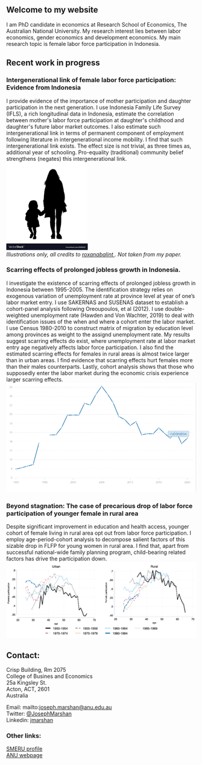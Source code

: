 ## Welcome to my website

I am PhD candidate in economics at Research School of Economics, The Australian National University. My research interest lies between labor economics, gender economics and development economics. My main research topic is female labor force participation in Indonesia.

## Recent work in progress 

### Intergenerational link of female labor force participation: Evidence from Indonesia
I provide evidence of the importance of mother participation and daughter participation in the next generation. I use Indonesia Family Life Survey (IFLS), a rich longitudinal data in Indonesia, estimate the correlation between mother's labor force participation at daughter's childhood and daughter's future labor market outcomes. I also estimate such intergenerational link in terms of permanent component of employment following literature in intergenerational income mobility.  I find that such intergenerational link exists. The effect size is not trivial, as three times as, additional year of schooling. Pro-equality (traditional) community belief strengthens (negates) this intergenerational link.  
![intergen](pics/likemom.png)  
*Illustrations only, all credits to [roxanabalint ](https://www.vectorstock.com/royalty-free-vectors/vectors-by_roxanabalint). Not taken from my paper.*  

### Scarring effects of prolonged jobless growth in Indonesia.
I investigate the existence of scarring effects of prolonged jobless growth in Indonesia between 1995-2005. The identification strategy relies on exogenous variation of unemployment rate at province level at year of one’s labor market entry. I use SAKERNAS and SUSENAS dataset to establish a cohort-panel analysis following Oreoupoulos, et al (2012). I use double-weighted unemployment rate (Hawden and Von Wachter, 2019) to deal with identification issues of the when and where a cohort enter the labor market. I use Census 1980-2010 to construct matrix of migration by education level among provinces as weight to the assignd unemployment rate. My results suggest scarring effects do exist, where unemployment rate at labor market entry age negatively affects labor force participation. I also find the estimated scarring effects for females in rural areas is almost twice larger than in urban areas. I find evidence that scarring effects hurt females more than their males counterparts. Lastly, cohort analysis shows that those who supposedly enter the labor market during the economic crisis experience larger scarring effects. 
![scarr](pics/unemployment.png)

### Beyond stagnation: The case of precarious drop of labor force participation of younger female in rural area
Despite significant improvement in education and health access, younger cohort of female living in rural area opt out from labor force participation. I employ age-period-cohort analysis to decompose salient factors of this sizable drop in FLFP for young women in rural area. I find that, apart from successful national-wide family planning program, child-bearing related factors has drive the participation down.
![flfpcohorts](pics/figflp.png)

## Contact:
Crisp Building, Rm 2075  
College of Busines and Economics  
25a Kingsley St.  
Acton, ACT, 2601  
Australia

Email: mailto:joseph.marshan@anu.edu.au  
Twitter: [@JosephMarshan](https://twitter.com/JosephMarshan)  
Linkedin: [jmarshan](https://www.linkedin.com/in/jmarshan/)

### Other links:
[SMERU profile](https://www.smeru.or.id/en/content/joseph-natanael-marshan)   
[ANU webpage](https://www.cbe.anu.edu.au/about/staff-directory/?profile=Joseph-Marshan)
